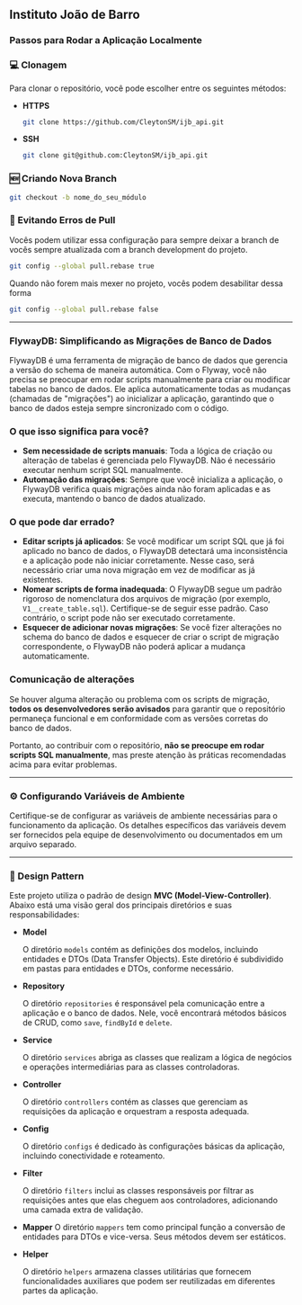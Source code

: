 ## Instituto João de Barro

### Passos para Rodar a Aplicação Localmente

### 💻 Clonagem

Para clonar o repositório, você pode escolher entre os seguintes métodos:

- **HTTPS**

    ```bash
    git clone https://github.com/CleytonSM/ijb_api.git
    ```

- **SSH**

    ```bash
    git clone git@github.com:CleytonSM/ijb_api.git
    ```
    
### 🆕 Criando Nova Branch

```bash
git checkout -b nome_do_seu_módulo
```
### 🤯 Evitando Erros de Pull
Vocês podem utilizar essa configuração para sempre deixar a branch de vocês sempre atualizada com a branch development do projeto.
```bash
git config --global pull.rebase true
```
Quando não forem mais mexer no projeto, vocês podem desabilitar dessa forma
```bash
git config --global pull.rebase false
```
---
### FlywayDB: Simplificando as Migrações de Banco de Dados

FlywayDB é uma ferramenta de migração de banco de dados que gerencia a versão do schema de maneira automática. Com o Flyway, você não precisa se preocupar em rodar scripts manualmente para criar ou modificar tabelas no banco de dados. Ele aplica automaticamente todas as mudanças (chamadas de "migrações") ao inicializar a aplicação, garantindo que o banco de dados esteja sempre sincronizado com o código.

### O que isso significa para você?
- **Sem necessidade de scripts manuais**: Toda a lógica de criação ou alteração de tabelas é gerenciada pelo FlywayDB. Não é necessário executar nenhum script SQL manualmente.
- **Automação das migrações**: Sempre que você inicializa a aplicação, o FlywayDB verifica quais migrações ainda não foram aplicadas e as executa, mantendo o banco de dados atualizado.

### O que pode dar errado?
- **Editar scripts já aplicados**: Se você modificar um script SQL que já foi aplicado no banco de dados, o FlywayDB detectará uma inconsistência e a aplicação pode não iniciar corretamente. Nesse caso, será necessário criar uma nova migração em vez de modificar as já existentes.
- **Nomear scripts de forma inadequada**: O FlywayDB segue um padrão rigoroso de nomenclatura dos arquivos de migração (por exemplo, `V1__create_table.sql`). Certifique-se de seguir esse padrão. Caso contrário, o script pode não ser executado corretamente.
- **Esquecer de adicionar novas migrações**: Se você fizer alterações no schema do banco de dados e esquecer de criar o script de migração correspondente, o FlywayDB não poderá aplicar a mudança automaticamente.

### Comunicação de alterações
Se houver alguma alteração ou problema com os scripts de migração, **todos os desenvolvedores serão avisados** para garantir que o repositório permaneça funcional e em conformidade com as versões corretas do banco de dados.

Portanto, ao contribuir com o repositório, **não se preocupe em rodar scripts SQL manualmente**, mas preste atenção às práticas recomendadas acima para evitar problemas.

---

### ⚙️ Configurando Variáveis de Ambiente

Certifique-se de configurar as variáveis de ambiente necessárias para o funcionamento da aplicação. Os detalhes específicos das variáveis devem ser fornecidos pela equipe de desenvolvimento ou documentados em um arquivo separado.

---
### 🎨 Design Pattern 

Este projeto utiliza o padrão de design **MVC (Model-View-Controller)**. Abaixo está uma visão geral dos principais diretórios e suas responsabilidades:

- **Model**
  
  O diretório `models` contém as definições dos modelos, incluindo entidades e DTOs (Data Transfer Objects). Este diretório é subdividido em pastas para entidades e DTOs, conforme necessário.

- **Repository**
  
  O diretório `repositories` é responsável pela comunicação entre a aplicação e o banco de dados. Nele, você encontrará métodos básicos de CRUD, como `save`, `findById` e `delete`.

- **Service**
  
  O diretório `services` abriga as classes que realizam a lógica de negócios e operações intermediárias para as classes controladoras.

- **Controller**
  
  O diretório `controllers` contém as classes que gerenciam as requisições da aplicação e orquestram a resposta adequada.

- **Config**
  
  O diretório `configs` é dedicado às configurações básicas da aplicação, incluindo conectividade e roteamento.

- **Filter**
  
  O diretório `filters` inclui as classes responsáveis por filtrar as requisições antes que elas cheguem aos controladores, adicionando uma camada extra de validação.

- **Mapper**
  O diretório `mappers` tem como principal função a conversão de entidades para DTOs e vice-versa. Seus métodos devem ser estáticos.

- **Helper**
  
  O diretório `helpers` armazena classes utilitárias que fornecem funcionalidades auxiliares que podem ser reutilizadas em diferentes partes da aplicação.
